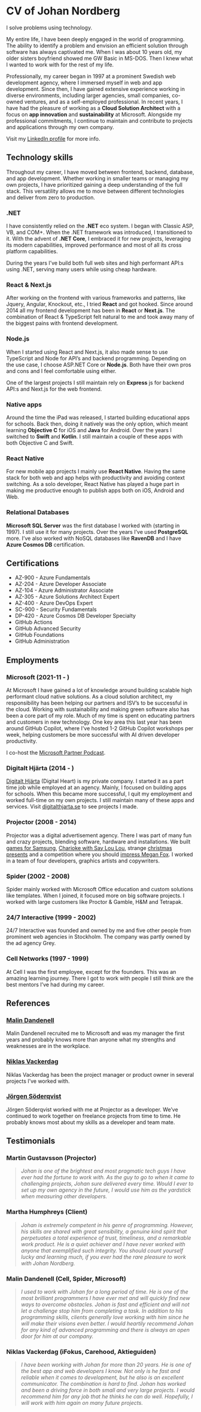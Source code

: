 # CV of Johan Nordberg

I solve problems using technology. 

My entire life, I have been deeply engaged in the world of programming. The ability to identify a problem and envision an efficient solution through software has always captivated me. When I was about 10 years old, my older sisters boyfriend showed me GW Basic in MS-DOS. Then I knew what I wanted to work with for the rest of my life. 

Professionally, my career began in 1997 at a prominent Swedish web development agency, where I immersed myself in web and app development. Since then, I have gained extensive experience working in diverse environments, including larger agencies, small companies, co-owned ventures, and as a self-employed professional. In recent years, I have had the pleasure of working as a **Cloud Solution Architect** with a focus on **app innovation** and **sustainability** at Microsoft. Alongside my professional commitments, I continue to maintain and contribute to projects and applications through my own company.

Visit my [LinkedIn profile](https://linkedin.com/in/webbjohan) for more info.

## Technology skills 

Throughout my career, I have moved between frontend, backend, database, and app development. Whether working in smaller teams or managing my own projects, I have prioritized gaining a deep understanding of the full stack. This versatility allows me to move between different technologies and deliver from zero to production. 

### .NET
I have consistently relied on the **.NET** eco system. I began with Classic ASP, VB, and COM+. When the .NET framework was introduced, I transitioned to it. With the advent of **.NET Core**, I embraced it for new projects, leveraging its modern capabilities, improved performance and most of all its cross platform capabilities.

During the years I’ve build both full web sites and high performant API:s using .NET, serving many users while using cheap hardware.

### React & Next.js
After working on the frontend with various frameworks and patterns, like Jquery, Angular, Knockout, etc., I tried **React** and got hooked. Since around 2014 all my frontend development has been in **React** or **Next.js**. The combination of React & TypeScript felt natural to me and took away many of the biggest pains with frontend development. 

### Node.js
When I started using React and Next.js, it also made sense to use TypeScript and Node for API’s and backend programming. Depending on the use case, I choose ASP.NET Core or **Node.js**. Both have their own pros and cons and I feel comfortable using either. 

One of the largest projects I still maintain rely on **Express** js for backend API:s and Next.js for the web frontend. 

### Native apps
Around the time the iPad was released, I started building educational apps for schools. Back then, doing it natively was the only option, which meant learning **Objective C** for iOS and **Java** for Android. Over the years I switched to **Swift** and **Kotlin**. I still maintain a couple of these apps with both Objective C and Swift.

### React Native
For new mobile app projects I mainly use **React Native**. Having the same stack for both web and app helps with productivity and avoiding context switching. As a solo developer, React Native has played a huge part in making me productive enough to publish apps both on iOS, Android and Web. 

### Relational Databases
**Microsoft SQL Server** was the first database I worked with (starting in 1997). I still use it for many projects. Over the years I’ve used **PostgreSQL** more. I’ve also worked with NoSQL databases like **RavenDB** and I have **Azure Cosmos DB** certification.

## Certifications

* AZ-900 - Azure Fundamentals
* AZ-204 - Azure Developer Associate
* AZ-104 - Azure Administrator Associate
* AZ-305 - Azure Solutions Architect Expert
* AZ-400 - Azure DevOps Expert
* SC-900 - Security Fundamentals
* DP-420 - Azure Cosmos DB Developer Specialty
* GitHub Actions
* GitHub Advanced Security
* GitHub Foundations
* GitHub Administration

## Employments

### Microsoft (2021-11 - )
At Microsoft I have gained a lot of knowledge around building scalable high performant cloud native solutions. As a cloud solution architect, my responsibility has been helping our partners and ISV’s to be successful in the cloud. Working with sustainability and making green software also has been a core part of my role. Much of my time is spent on educating partners and customers in new technology. One key area this last year has been around GitHub Copilot, where I've hosted 1-2 GitHub Copilot workshops per week, helping customers be more successful with AI driven developer productivity.

I co-host the [Microsoft Partner Podcast](https://aka.ms/partnerpodden). 

### Digitalt Hjärta (2014 - )
[Digitalt Hjärta](https://digitalthjarta.se) (Digital Heart) is my private company. I started it as a part time job while employed at an agency. Mainly, I focused on building apps for schools. When this became more successful, I quit my employment and worked full-time on my own projects. I still maintain many of these apps and services. Visit [digitalthjarta.se](https://digitalthjarta.se) to see projects I made.

### Projector (2008 - 2014)
Projector was a digital advertisement agency. There I was part of many fun and crazy projects, blending software, hardware and installations. We built [games for Samsung](https://www.youtube.com/watch?v=9Qq_yYDBjWo), [Charioke with Say Lou Lou](https://vimeo.com/262992557), strange [christmas presents](https://www.youtube.com/watch?v=9PGIitOX1i8) and a competition where you should [impress Megan Fox](https://www.youtube.com/watch?v=k-n0ibhbxTA). I worked in a team of four developers, graphics artists and copywriters.

### Spider (2002 - 2008)
Spider mainly worked with Microsoft Office education and custom solutions like templates. When I joined, it focused more on big software projects. I worked with large customers like Proctor & Gamble, H&M and Tetrapak.

### 24/7 Interactive (1999 - 2002)
24/7 Interactive was founded and owned by me and five other people from prominent web agencies in Stockholm. The company was partly owned by the ad agency Grey. 

### Cell Networks (1997 - 1999)
At Cell I was the first employee, except for the founders. This was an amazing learning journey. There I got to work with people I still think are the best mentors I’ve had during my career. 

## References

### [Malin Dandenell](https://www.linkedin.com/in/malindandenell/)
Malin Dandenell recruited me to Microsoft and was my manager the first years and probably knows more than anyone what my strengths and weaknesses are in the workplace. 

### [Niklas Vackerdag](https://www.linkedin.com/in/nickevackerdag/)
Niklas Vackerdag has been the project manager or product owner in several projects I’ve worked with. 

### [Jörgen Söderqvist](https://www.linkedin.com/in/jorgen-soderqvist/)
Jörgen Söderqvist worked with me at Projector as a developer. We’ve continued to work together on freelance projects from time to time. He probably knows most about my skills as a developer and team mate. 

## Testimonials

### Martin Gustavsson (Projector)
> *Johan is one of the brightest and most pragmatic tech guys I have ever had the fortune to work with. As the guy to go to when it came to challenging projects, Johan sure delivered every time. Would I ever to set up my own agency in the future, I would use him as the yardstick when measuring other developers.*

### Martha Humphreys (Client)
> *Johan is extremely competent in his genre of programming. However, his skills are shared with great sensibility, a genuine kind spirit that perpetuates a total experience of trust, timeliness, and a remarkable work product. He is a quiet achiever and I have never worked with anyone that exemplified such integrity. You should count yourself lucky and learning much, if you ever had the rare pleasure to work with Johan Nordberg.*

### Malin Dandenell (Cell, Spider, Microsoft)
> *I used to work with Johan for a long period of time. He is one of the most brilliant programmers I have ever met and will quickly find new ways to overcome obstacles. Johan is fast and efficient and will not let a challenge stop him from completing a task. In addition to his programming skills, clients generally love working with him since he will make their visions even better. I would heartily recommend Johan for any kind of advanced programming and there is always an open door for him at our company.*

### Niklas Vackerdag (iFokus, Carehood, Aktieguiden)
> *I have been working with Johan for more than 20 years. He is one of the best app and web developers I know. Not only is he fast and reliable when it comes to development, but he also is an excellent communicator. The combination is hard to find. Johan has worked and been a driving force in both small and very large projects. I would recommend him for any job that he thinks he can do well. Hopefully, I will work with him again on many future projects.*
